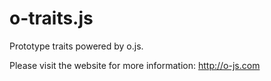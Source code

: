 o-traits.js
====

Prototype traits powered by o.js.

Please visit the website for more information: http://o-js.com
